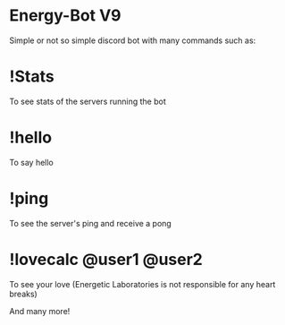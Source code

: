# Energy-Bot V9
Simple or not so simple discord bot with many commands such as:

# !Stats
To see stats of the servers running the bot

# !hello
To say hello

# !ping
To see the server's ping and receive a pong

# !lovecalc @user1 @user2
To see your love (Energetic Laboratories is not responsible for any heart breaks)

And many more!
